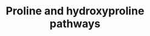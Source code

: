 ---
annotations:
- id: DOID:0080543
  parent: genetic disease
  type: Disease Ontology
  value: hyperprolinemia type 2
- id: PW:0002181
  parent: disease pathway
  type: Pathway Ontology
  value: prolidase deficiency pathway
- id: DOID:0080541
  parent: genetic disease
  type: Disease Ontology
  value: hyperprolinemia
- id: DOID:0111540
  parent: genetic disease
  type: Disease Ontology
  value: prolidase deficiency
- id: DOID:0080542
  parent: genetic disease
  type: Disease Ontology
  value: hyperprolinemia type 1
- id: PW:0001932
  parent: disease pathway
  type: Pathway Ontology
  value: hyperprolinemia type II pathway
- id: PW:0001079
  parent: classic metabolic pathway
  type: Pathway Ontology
  value: proline metabolic pathway
- id: PW:0000050
  parent: classic metabolic pathway
  type: Pathway Ontology
  value: arginine and proline metabolic pathway
- id: PW:0002019
  parent: disease pathway
  type: Pathway Ontology
  value: glutathione synthase deficiency pathway
- id: PW:0001931
  parent: disease pathway
  type: Pathway Ontology
  value: hyperprolinemia type I pathway
authors:
- DeSl
- Egonw
- Eweitz
- Finterly
- Fehrhart
citedin: ''
communities:
- IEM
- RareDiseases
description: There are three disease tyes affecting proine metabolism. 1. Affecting
  catabolism of proline (e.g. hyperprolinemia type I and type II); 2. Affecting synthesis
  of proline (e.g. P5CS- and P5CR-deficiencies); 3. Accumulation of proline-containing
  peptides (e.g. prolidase deficiency).  This pathway was inspired by Chapter 5 (edition
  4) of the book of Blau (ISBN 3642403360 (978-3642403361)), Fig. 5.4.
last-edited: 2024-01-29
ndex: null
organisms:
- Homo sapiens
redirect_from:
- /index.php/Pathway:WP5026
- /instance/WP5026
- /instance/WP5026_r128194
revision: r128194
schema-jsonld:
- '@context': https://schema.org/
  '@id': https://wikipathways.github.io/pathways/WP5026.html
  '@type': Dataset
  creator:
    '@type': Organization
    name: WikiPathways
  description: There are three disease tyes affecting proine metabolism. 1. Affecting
    catabolism of proline (e.g. hyperprolinemia type I and type II); 2. Affecting
    synthesis of proline (e.g. P5CS- and P5CR-deficiencies); 3. Accumulation of proline-containing
    peptides (e.g. prolidase deficiency).  This pathway was inspired by Chapter 5
    (edition 4) of the book of Blau (ISBN 3642403360 (978-3642403361)), Fig. 5.4.
  keywords:
  - ALDH4A1
  - ASA
  - Alanyl-proline
  - Arginine
  - Citrulline
  - Collagen
  - Delta1-pyrroline-3-hydroxy-5-carboxylate
  - FAD
  - FADH2
  - Gamma-glutamyl-P
  - Glutamate
  - Glycyl-proline
  - H+
  - NAD+
  - NADP
  - NADPH
  - NH3
  - OAT
  - Ornithine
  - P5C
  - P5CR
  - P5CS
  - PEPD
  - PRODH
  - Proline
  license: CC0
  name: Proline and hydroxyproline pathways
seo: CreativeWork
title: Proline and hydroxyproline pathways
wpid: WP5026
---
